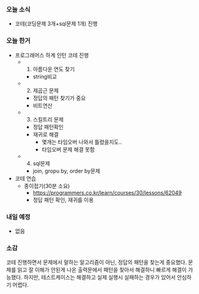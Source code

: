 ### 오늘 소식
- 코테(코딩문제 3개+sql문제 1개) 진행


### 오늘 한거
- 프로그래머스 하계 인턴 코테 진행
    - 1. 아름다운 연도 찾기
        - string비교
    - 2. 제곱근 문제
        - 정답의 패턴 찾기가 중요
        - 비트연산
    - 3. 스킬트리 문제
        - 정답 패턴확인
        - 재귀로 해결
            - 몇개는 타임오버 나와서 틀렸을지도..
            - 타임오버 문제 해결 못함
    - 4. sql문제
        - join, gropu by, order by문제
- 코테 연습
    - 종이접기(30분 소요)
        - https://programmers.co.kr/learn/courses/30/lessons/62049
        - 정답 패턴 확인, 재귀를 이용
### 내일 예정
- 없음

### 소감
코테 진행하면서 문제에서 말하는 알고리즘이 아닌, 정답의 패턴을 찾는게 중요했다.
문제를 읽고 잘 이해가 안된게 나온 출력문에서 패턴을 찾아서 해결하니 빠르게 해결이 가능했다.
하지만, 테스트케이스는 해결하고 실제 실행시 실패하는 경우가 있어서 안심하기 어렵다.
